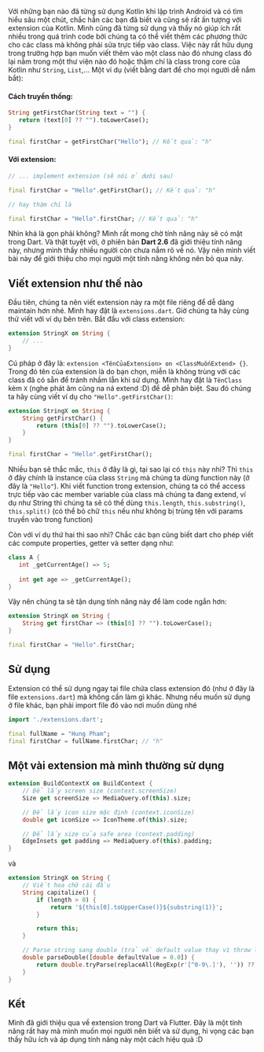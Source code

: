 Với những bạn nào đã từng sử dụng Kotlin khi lập trình Android và có tìm hiểu sâu một chút, chắc hẳn các bạn đã biết và cũng sẽ rất ấn tượng với extension của Kotlin. Mình cũng đã từng sử dụng và thấy nó giúp ích rất nhiều trong quá trình code bởi chúng ta có thể viết thêm các phương thức cho các class mà không phải sửa trực tiếp vào class. Việc này rất hữu dụng trong trường hợp bạn muốn viết thêm vào một class nào đó nhưng class đó lại nằm trong một thư viện nào đó hoặc thậm chí là class trong core của Kotlin như `String`, `List`,... Một ví dụ (viết bằng dart để cho mọi người dễ nắm bắt):

#### Cách truyền thống: 
```dart 
String getFirstChar(String text = "") {
   return (text[0] ?? "").toLowerCase();
}

final firstChar = getFirstChar("Hello"); // Kết quả: "h"
```

#### Với extension:
```dart
// ... implement extension (sẽ nói ở dưới sau)

final firstChar = "Hello".getFirstChar(); // Kết quả: "h"

// hay thậm chí là

final firstChar = "Hello".firstChar; // Kết quả: "h"
```

Nhìn khá là gọn phải không? Mình rất mong chờ tính năng này sẽ có mặt trong Dart. Và thật tuyệt vời, ở phiên bản **Dart 2.6** đã giới thiệu tính năng này, nhưng mình thấy nhiều người còn chưa nắm rõ về nó. Vậy nên mình viết bài này để giới thiệu cho mọi người một tính năng không nên bỏ qua này.

## Viết extension như thế nào
Đầu tiên, chúng ta nên viết extension này ra một file riêng để dễ dàng maintain hơn nhé. Mình hay đặt là `extensions.dart`.
Giờ chúng ta hãy cùng thử viết với ví dụ bên trên. Bắt đầu với class extension:

```dart:extensions.dart
extension StringX on String {
    // ...
}
```

Cú pháp ở đây là: `extension <TênCủaExtension> on <ClassMuốnExtend> {}`. Trong đó tên của extension là do bạn chọn, miễn là không trùng với các class đã có sẵn để tránh nhầm lẫn khi sử dụng. Mình hay đặt là `TênClass` kèm `X` (nghe phát âm cũng na ná extend :D) để dễ phân biệt. Sau đó chúng ta hãy cùng viết ví dụ cho `"Hello".getFirstChar()`:

```dart:extensions.dart
extension StringX on String {
    String getFirstChar() {
        return (this[0] ?? "").toLowerCase();
    }
}

final firstChar = "Hello".getFirstChar();
```

Nhiều bạn sẽ thắc mắc, `this` ở đây là gì, tại sao lại có `this` này nhỉ? Thì `this` ở đây chính là instance của class `String` mà chúng ta dùng function này (ở đây là `"Hello"`). Khi viết function trong extension, chúng ta có thể access trực tiếp vào các member variable của class mà chúng ta đang extend, ví dụ như String thì chúng ta sẽ có thể dùng `this.length`, `this.substring()`, `this.split()` (có thể bỏ chữ `this` nếu như không bị trùng tên với params truyền vào trong function)

Còn với ví dụ thứ hai thì sao nhỉ? Chắc các bạn cũng biết dart cho phép viết các compute properties, getter và setter dạng như:

```dart
class A {
   int _getCurrentAge() => 5;
   
   int get age => _getCurrentAge();
}
```

Vậy nên chúng ta sẽ tận dụng tính năng này để làm code ngắn hơn:

```dart:extensions.dart
extension StringX on String {
    String get firstChar => (this[0] ?? "").toLowerCase();
}

final firstChar = "Hello".firstChar;
```

## Sử dụng
Extension có thể sử dụng ngay tại file chứa class extension đó (như ở đây là file `extensions.dart`) mà không cần làm gì khác. Nhưng nếu muốn sử dụng ở file khác, bạn phải import file đó vào nơi muốn dùng nhé

```dart:the_other_file.dart
import './extensions.dart';

final fullName = "Hung Pham";
final firstChar = fullName.firstChar; // "h"
```

## Một vài extension mà mình thường sử dụng
```dart
extension BuildContextX on BuildContext {
    // Để lấy screen size (context.screenSize)
    Size get screenSize => MediaQuery.of(this).size;

    // Để lấy icon size mặc định (context.iconSize)
    double get iconSize => IconTheme.of(this).size;

    // Để lấy size của safe area (context.padding)
    EdgeInsets get padding => MediaQuery.of(this).padding;
}
```

và 

```dart
extension StringX on String {
    // Viết hoa chữ cái đầu
    String capitalize() {
        if (length > 0) {
            return '${this[0].toUpperCase()}${substring(1)}';
        }

        return this;
    }

    // Parse string sang double (trả về default value thay vì throw lỗi)
    double parseDouble([double defaultValue = 0.0]) {
        return double.tryParse(replaceAll(RegExp(r'[^0-9\.]'), '')) ?? defaultValue;
    }
}
```

## Kết
Mình đã giới thiệu qua về extension trong Dart và Flutter. Đây là một tính năng rất hay mà mình muốn mọi người nên biết và sử dụng, hi vọng các bạn thấy hữu ích và áp dụng tính năng này một cách hiệu quả :D